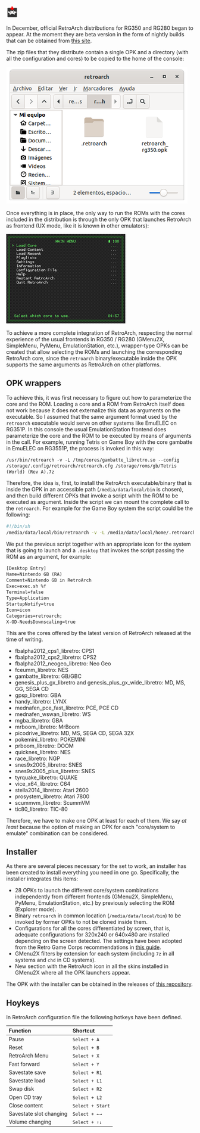 ![Icon](images/icon.png)

In December, official RetroArch distributions for RG350 and RG280 began to appear. At the moment they are beta version in the form of nightly builds that can be obtained from [this site](https://buildbot.libretro.com/nightly/dingux/mips32/).

The zip files that they distribute contain a single OPK and a directory (with all the configuration and cores) to be copied to the home of the console:

![Files](images/files.png)

Once everything is in place, the only way to run the ROMs with the cores included in the distribution is through the only OPK that launches RetroArch as frontend (UX mode, like it is known in other emulators):

![Frontend](images/frontend.png)

To achieve a more complete integration of RetroArch, respecting the normal experience of the usual frontends in RG350 / RG280 (GMenu2X, SimpleMenu, PyMenu, EmulationStation, etc.), wrapper-type OPKs can be created that allow selecting the ROMs and launching the corresponding RetroArch core, since the `retroarch` binary/executable inside the OPK supports the same arguments as RetroArch on other platforms.

## OPK wrappers

To achieve this, it was first necessary to figure out how to parameterize the core and the ROM. Loading a core and a ROM from RetroArch itself does not work because it does not externalize this data as arguments on the executable. So I assumed that the same argument format used by the `retroarch` executable would serve on other systems like EmuELEC on RG351P. In this console the usual EmulationStation frontend does parameterize the core and the ROM to be executed by means of arguments in the call. For example, running Tetris on Game Boy with the core gambatte in EmuELEC on RG3551P, the process is invoked in this way:

```
/usr/bin/retroarch -v -L /tmp/cores/gambatte_libretro.so --config /storage/.config/retroarch/retroarch.cfg /storage/roms/gb/Tetris (World) (Rev A).7z
```

Therefore, the idea is, first, to install the RetroArch executable/binary that is inside the OPK in an accessible path (`/media/data/local/bin` is chosen), and then build different OPKs that invoke a script whith the ROM to be executed as argument. Inside the script we can mount the complete call to the `retroarch`. For example for the Game Boy system the script could be the following:

```bash
#!/bin/sh
/media/data/local/bin/retroarch -v -L /media/data/local/home/.retroarch/cores/gambatte_libretro.so --config /media/data/local/home/.retroarch/retroarch.cfg "$1"
```

We put the previous script together with an appropriate icon for the system that is going to launch and a `.desktop` that invokes the script passing the ROM as an argument, for example:

```
[Desktop Entry]
Name=Nintendo GB (RA)
Comment=Nintendo GB in RetroArch
Exec=exec.sh %f
Terminal=false
Type=Application
StartupNotify=true
Icon=icon
Categories=retroarch;
X-OD-NeedsDownscaling=true
```

This are the cores offered by the latest version of RetroArch released at the time of writing.

* fbalpha2012_cps1_libretro: CPS1
* fbalpha2012_cps2_libretro: CPS2
* fbalpha2012_neogeo_libretro: Neo Geo
* fceumm_libretro: NES
* gambatte_libretro: GB/GBC
* genesis_plus_gx_libretro and genesis_plus_gx_wide_libretro: MD, MS, GG, SEGA CD
* gpsp_libretro: GBA
* handy_libretro: LYNX
* mednafen_pce_fast_libretro: PCE, PCE CD
* mednafen_wswan_libretro: WS
* mgba_libretro: GBA
* mrboom_libretro: MrBoom
* picodrive_libretro: MD, MS, SEGA CD, SEGA 32X
* pokemini_libretro: POKEMINI
* prboom_libretro: DOOM
* quicknes_libretro: NES
* race_libretro: NGP
* snes9x2005_libretro: SNES
* snes9x2005_plus_libretro: SNES
* tyrquake_libretro: QUAKE
* vice_x64_libretro: C64
* stella2014_libretro: Atari 2600
* prosystem_libretro: Atari 7800
* scummvm_libretro: ScummVM
* tic80_libretro: TIC-80

Therefore, we have to make one OPK at least for each of them. We say *at least* because the option of making an OPK for each "core/system to emulate" combination can be considered.

## Installer

As there are several pieces necessary for the set to work, an installer has been created to install everything you need in one go. Specifically, the installer integrates this items:

* 28 OPKs to launch the different core/system combinations independently from different frontends (GMenu2X, SimpleMenu, PyMenu, EmulationStation, etc.) by previously selecting the ROM (Explorer mode).
* Binary `retroarch` in common location (`/media/data/local/bin`) to be invoked by former OPKs to not be cloned inside them.
* Configurations for all the cores differentiated by screen, that is, adequate configurations for 320x240 or 640x480 are installed depending on the screen detected. The settings have been adopted from the Retro Game Corps recommendations in [this guide](https://retrogamecorps.com/2020/12/24/guide-retroarch-on-rg350-and-rg280-devices/).
* GMenu2X filters by extension for each system (including `7z` in all systems and `chd` in CD systems).
* New section with the RetroArch icon in all the skins installed in GMenu2X where all the OPK launchers appear.

The OPK with the installer can be obtained in the releases of [this repository](https://github.com/eduardofilo/RG350_ra_installer/releases/latest).

## Hoykeys

In RetroArch configuration file the following hotkeys have been defined.

|Function|Shortcut|
|:-------|:-------|
|Pause|`Select + A`|
|Reset|`Select + B`|
|RetroArch Menu|`Select + X`|
|Fast forward|`Select + Y`|
|Savestate save|`Select + R1`|
|Savestate load|`Select + L1`|
|Swap disk|`Select + R2`|
|Open CD tray|`Select + L2`|
|Close content|`Select + Start`|
|Savestate slot changing|`Select + ←→`|
|Volume changing|`Select + ↑↓`|
